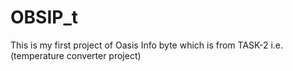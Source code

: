 # OBSIP_t
This is my first project of Oasis Info byte which is from TASK-2 i.e. (temperature converter project)
